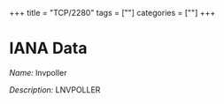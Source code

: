 +++
title = "TCP/2280"
tags = [""]
categories = [""]
+++

# IANA Data

_Name:_ lnvpoller

_Description:_ LNVPOLLER

